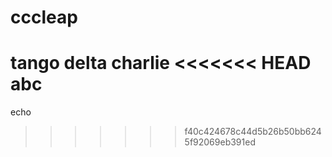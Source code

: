 # cccleap
tango
delta
charlie
<<<<<<< HEAD
abc
=======
echo
>>>>>>> f40c424678c44d5b26b50bb6245f92069eb391ed
